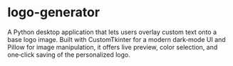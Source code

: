 # logo-generator
A Python desktop application that lets users overlay custom text onto a base logo image. Built with CustomTkinter for a modern dark‑mode UI and Pillow for image manipulation, it offers live preview, color selection, and one‑click saving of the personalized logo.
